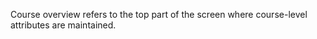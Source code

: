 Course overview refers to the top part of the screen where course-level attributes are maintained. 


